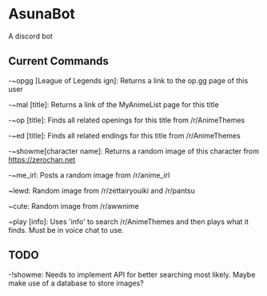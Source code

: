 # AsunaBot
A discord bot

## Current Commands
-~opgg [League of Legends ign]: Returns a link to the op.gg page of this user

-~mal [title]: Returns a link of the MyAnimeList page for this title 

-~op [title]: Finds all related openings for this title from /r/AnimeThemes

-~ed [title]: Finds all related endings for this title from /r/AnimeThemes

-~showme[character name]: Returns a random image of this character from https://zerochan.net

-~me_irl: Posts a random image from /r/anime_irl

~lewd: Random image from /r/zettairyouiki and /r/pantsu

~cute: Random image from /r/awwnime

~play [info]: Uses 'info' to search /r/AnimeThemes and then plays what it finds. Must be in voice chat to use.

## TODO
-!showme: Needs to implement API for better searching most likely. Maybe make use of a database to store images?
